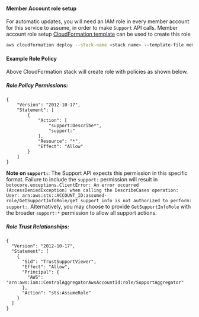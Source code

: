 #### Member Account role setup

For automatic updates, you will need an IAM role in every member account for this service to assume, in order to make `Support` API calls. 
Member account role setup [CloudFormation template](../member-acc-cf-template.yaml) can be used to create this role

```bash
aws cloudformation deploy --stack-name <stack name> --template-file member-acc-cf-template.yaml --parameter-overrides CentralAggregatorAwsAccountId=<central aggregator account id> --capabilities CAPABILITY_IAM CAPABILITY_NAMED_IAM --profile aws_profile 
```

#### Example Role Policy
Above CloudFormation stack will create role with policies as shown below.

##### Role Policy Permissions:

```
{
    "Version": "2012-10-17",
    "Statement": [
        {
            "Action": [
                "support:Describe*",
                "support:"
            ],
            "Resource": "*",
            "Effect": "Allow"
        }
    ]
}
```
**Note on `support:`**: The Support API expects this permission in this specific format. Failure to include the `support:` permission will result in `botocore.exceptions.ClientError: An error occurred (AccessDeniedException) when calling the DescribeCases operation: User: arn:aws:sts::ACCOUNT_ID:assumed-role/GetSupportInfoRole/get_support_info is not authorized to perform: support:`. Alternatively, you may choose to provide `GetSupportInfoRole` with the broader `support:*` permission to allow all support actions.

##### Role Trust Relationships:

```
{
  "Version": "2012-10-17",
  "Statement": [
    {
      "Sid": "TrustSupportViewer",
      "Effect": "Allow",
      "Principal": {
        "AWS": "arn:aws:iam::CentralAggregatorAwsAccountId:role/SupportAggregator"
      },
      "Action": "sts:AssumeRole"
    }
  ]
}
```